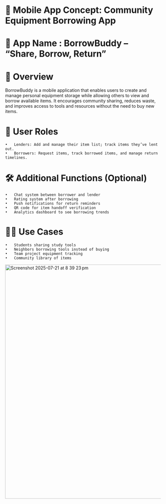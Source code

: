 # 📱 Mobile App Concept: Community Equipment Borrowing App
# 🧠 App Name : BorrowBuddy – “Share, Borrow, Return”

# 📝 Overview
  BorrowBuddy is a mobile application that enables users to create and manage personal equipment storage while allowing others to view and borrow available items. It encourages community sharing, reduces waste, and improves access to tools and resources without the need to buy new items.

# 🎯 User Roles
	•	Lenders: Add and manage their item list; track items they’ve lent out.
	•	Borrowers: Request items, track borrowed items, and manage return timelines.

# 🛠️ Additional Functions (Optional)
	•	Chat system between borrower and lender
	•	Rating system after borrowing
	•	Push notifications for return reminders
	•	QR code for item handoff verification
	•	Analytics dashboard to see borrowing trends
# 🧑🏼 Use Cases
	•	Students sharing study tools
	•	Neighbors borrowing tools instead of buying
	•	Team project equipment tracking
	•	Community library of items
 
<img width="1048" height="755" alt="Screenshot 2025-07-21 at 8 39 23 pm" src="https://github.com/user-attachments/assets/f6b0b3f7-510b-4b72-b500-5deb2d64205d" />

